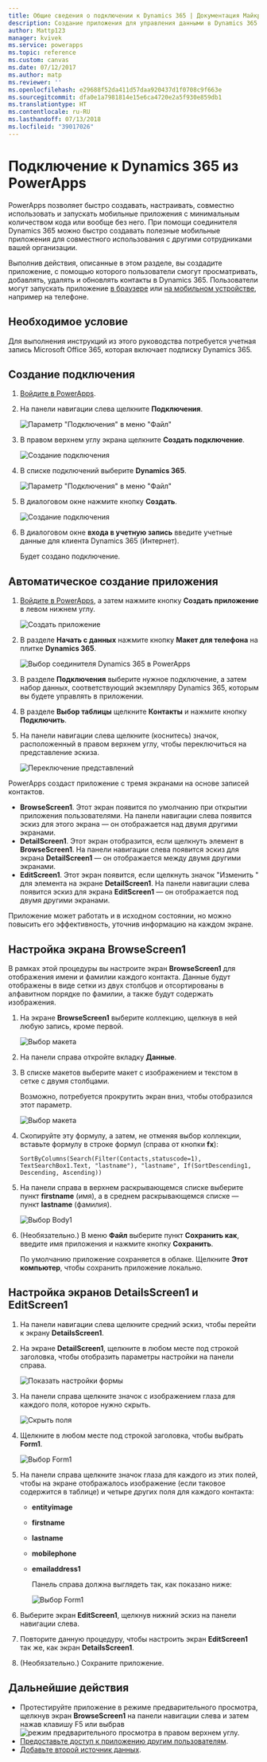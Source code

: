 ```yaml
---
title: Общие сведения о подключении к Dynamics 365 | Документация Майкрософт
description: Создание приложения для управления данными в Dynamics 365
author: Mattp123
manager: kvivek
ms.service: powerapps
ms.topic: reference
ms.custom: canvas
ms.date: 07/12/2017
ms.author: matp
ms.reviewer: ''
ms.openlocfilehash: e29688f52da411d57daa920437d1f0708c9f663e
ms.sourcegitcommit: dfa0e1a7981814e15e6ca4720e2a5f930e859db1
ms.translationtype: HT
ms.contentlocale: ru-RU
ms.lasthandoff: 07/13/2018
ms.locfileid: "39017026"
---
```

# <a name="connect-to-dynamics-365-from-powerapps"></a>Подключение к Dynamics 365 из PowerApps
PowerApps позволяет быстро создавать, настраивать, совместно использовать и запускать мобильные приложения с минимальным количеством кода или вообще без него. При помощи соединителя Dynamics 365 можно быстро создавать полезные мобильные приложения для совместного использования с другими сотрудниками вашей организации.

Выполнив действия, описанные в этом разделе, вы создадите приложение, с помощью которого пользователи смогут просматривать, добавлять, удалять и обновлять контакты в Dynamics 365. Пользователи могут запускать приложение [в браузере](../../../user/run-app-browser.md) или [на мобильном устройстве](../../../user/run-app-client.md), например на телефоне.

## <a name="prerequisite"></a>Необходимое условие
Для выполнения инструкций из этого руководства потребуется учетная запись Microsoft Office 365, которая включает подписку Dynamics 365.

## <a name="create-a-connection"></a>Создание подключения
1. [Войдите в PowerApps](https://web.powerapps.com/).
2. На панели навигации слева щелкните **Подключения**.
   
    ![Параметр "Подключения" в меню "Файл"](./media/connection-dynamics-crmonline/file-connections.png)
3. В правом верхнем углу экрана щелкните **Создать подключение**.
   
    ![Создание подключения](./media/connection-dynamics-crmonline/new-connection.png)
4. В списке подключений выберите **Dynamics 365**.
   
    ![Параметр "Подключения" в меню "Файл"](./media/connection-dynamics-crmonline/connection-d365.png)
5. В диалоговом окне нажмите кнопку **Создать**.
   
    ![Создание подключения](./media/connection-dynamics-crmonline/create-connection.png)
6. В диалоговом окне **входа в учетную запись** введите учетные данные для клиента Dynamics 365 (Интернет).
   
    Будет создано подключение.

## <a name="generate-an-app-automatically"></a>Автоматическое создание приложения
1. [Войдите в PowerApps](https://web.powerapps.com/), а затем нажмите кнопку **Создать приложение** в левом нижнем углу.
   
    ![Создать приложение](./media/connection-dynamics-crmonline/new-app.png)
2. В разделе **Начать с данных** нажмите кнопку **Макет для телефона** на плитке **Dynamics 365**.
   
    ![Выбор соединителя Dynamics 365 в PowerApps](./media/connection-dynamics-crmonline/phonelayout.png)
3. В разделе **Подключения** выберите нужное подключение, а затем набор данных, соответствующий экземпляру Dynamics 365, которым вы будете управлять в приложении.
4. В разделе **Выбор таблицы** щелкните **Контакты** и нажмите кнопку **Подключить**.
5. На панели навигации слева щелкните (коснитесь) значок, расположенный в правом верхнем углу, чтобы переключиться на представление эскиза.
   
    ![Переключение представлений](./media/connection-dynamics-crmonline/toggle-view.png)

PowerApps создаст приложение с тремя экранами на основе записей контактов.

* **BrowseScreen1**. Этот экран появится по умолчанию при открытии приложения пользователями. На панели навигации слева появится эскиз для этого экрана — он отображается над двумя другими экранами.
* **DetailScreen1**. Этот экран отобразится, если щелкнуть элемент в **BrowseScreen1**.  На панели навигации слева появится эскиз для экрана **DetailScreen1** — он отображается между двумя другими экранами.
* **EditScreen1**. Этот экран появится, если щелкнуть значок "Изменить " для элемента на экране **DetailScreen1**. На панели навигации слева появится эскиз для экрана **EditScreen1** — он отображается под двумя другими экранами.

Приложение может работать и в исходном состоянии, но можно повысить его эффективность, уточнив информацию на каждом экране.

## <a name="customize-browsescreen1"></a>Настройка экрана BrowseScreen1
В рамках этой процедуры вы настроите экран **BrowseScreen1** для отображения имени и фамилии каждого контакта. Данные будут отображены в виде сетки из двух столбцов и отсортированы в алфавитном порядке по фамилии, а также будут содержать изображения.

1. На экране **BrowseScreen1** выберите коллекцию, щелкнув в ней любую запись, кроме первой.
   
    ![Выбор макета](./media/connection-dynamics-crmonline/select-gallery.png)
2. На панели справа откройте вкладку **Данные**.
3. В списке макетов выберите макет с изображением и текстом в сетке с двумя столбцами.
   
    Возможно, потребуется прокрутить экран вниз, чтобы отобразился этот параметр.
   
    ![Выбор макета](./media/connection-dynamics-crmonline/select-layout.png)
4. Скопируйте эту формулу, а затем, не отменяя выбор коллекции, вставьте формулу в строке формул (справа от кнопки **fx**):
   
    `SortByColumns(Search(Filter(Contacts,statuscode=1), TextSearchBox1.Text, "lastname"), "lastname", If(SortDescending1, Descending, Ascending))`
5. На панели справа в верхнем раскрывающемся списке выберите пункт **firstname** (имя), а в среднем раскрывающемся списке — пункт **lastname** (фамилия).
   
    ![Выбор Body1](./media/connection-dynamics-crmonline/firstname-lastname.png)
6. (Необязательно.) В меню **Файл** выберите пункт **Сохранить как**, введите имя приложения и нажмите кнопку **Сохранить**.
   
    По умолчанию приложение сохраняется в облаке. Щелкните **Этот компьютер**, чтобы сохранить приложение локально.

## <a name="customize-detailsscreen1-and-editscreen1"></a>Настройка экранов DetailsScreen1 и EditScreen1
1. На панели навигации слева щелкните средний эскиз, чтобы перейти к экрану **DetailsScreen1**.
2. На экране **DetailScreen1**, щелкните в любом месте под строкой заголовка, чтобы отобразить параметры настройки на панели справа.
   
    ![Показать настройки формы](./media/connection-dynamics-crmonline/show-customization.png)
3. На панели справа щелкните значок с изображением глаза для каждого поля, которое нужно скрыть.
   
    ![Скрыть поля](./media/connection-dynamics-crmonline/hide-field.png)
4. Щелкните в любом месте под строкой заголовка, чтобы выбрать **Form1**.
   
    ![Выбор Form1](./media/connection-dynamics-crmonline/select-form1.png)
5. На панели справа щелкните значок глаза для каждого из этих полей, чтобы на экране отображалось изображение (если таковое содержится в таблице) и четыре других поля для каждого контакта:
   
   * **entityimage**
   * **firstname**
   * **lastname**
   * **mobilephone**
   * **emailaddress1**
     
     Панель справа должна выглядеть так, как показано ниже:
     
     ![Выбор Form1](./media/connection-dynamics-crmonline/show-fields.png)
6. Выберите экран **EditScreen1**, щелкнув нижний эскиз на панели навигации слева.
7. Повторите данную процедуру, чтобы настроить экран **EditScreen1** так же, как экран **DetailsScreen1**.
8. (Необязательно.) Сохраните приложение.

## <a name="next-steps"></a>Дальнейшие действия
* Протестируйте приложение в режиме предварительного просмотра, щелкнув экран **BrowseScreen1** на панели навигации слева и затем нажав клавишу F5 или выбрав ![режим предварительного просмотра](./media/connection-dynamics-crmonline/runpowerapp.png) в правом верхнем углу.
* [Предоставьте доступ к приложению другим пользователям](../share-app.md).
* [Добавьте второй источник данных](../add-data-connection.md).

